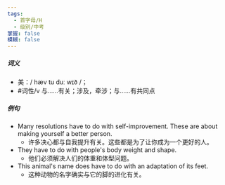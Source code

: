 ```yaml
---
tags:
  - 首字母/H
  - 级别/中考
掌握: false
模糊: false
---
```

##### 词义
- 美：/ hæv tu duː wɪð /；
- #词性/v  与……有关；涉及，牵涉；与……有共同点
##### 例句
- Many resolutions have to do with self-improvement. These are about making yourself a better person.
	- 许多决心都与自我提升有关。这些都是为了让你成为一个更好的人。
- They have to do with people's body weight and shape.
	- 他们必须解决人们的体重和体型问题。
- This animal's name does have to do with an adaptation of its feet.
	- 这种动物的名字确实与它的脚的进化有关。
